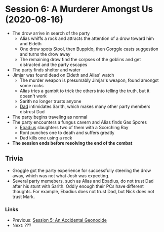 # Session 6: A Murderer Amongst Us (2020-08-16)
* The drow arrive in search of the party
    * Alias whiffs a rock and attracts the attention of a drow toward him and Eldeth
    * One drow spots Stool, then Buppido, then Gorggle casts suggestion and turns the drow away
    * The remaining drow find the corpses of the goblins and get distracted and the party escapes
* The party finds shelter and water
* Jimjar was found dead on Eldeth and Alias' watch
    * The murder weapon is presumably Jimjar's weapon, found amongst some rocks
    * Alias tries a gambit to trick the others into telling the truth, but it doesn't work
    * Sarith no longer trusts anyone
    * [Dad](../../characters/pcs/dad.md) intimidates Sarith, which makes many other party members distrust Dad
* The party begins traveling as normal
* The party encounters a fungus cavern and Alias finds Gas Spores
    * [Ebadius](../../characters/pcs/ebadius.md) slaughters two of them with a Scorching Ray
    * Ront punches one to death and suffers greatly
    * Dad kills one using a rock
* **The session ends before resolving the end of the combat**

## Trivia
* Groggle got the party experience for successfully steering the drow away, which was not what Josh was expecting.
* Several party memebers, such as Alias and Ebadius, do not trust Dad after his stunt with Sarith. Oddly enough their PCs have different thoughts. For example, Ebadius does not trust Dad, but Nick does not trust Mark.

### Links
* Previous: [Session 5: An Accidental Geonocide](session5-2020-07-26.md)
* Next: ???
